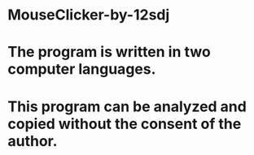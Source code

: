 # MouseClicker-by-12sdj
# The program is written in two computer languages.
# This program can be analyzed and copied without the consent of the author.
